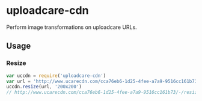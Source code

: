 # uploadcare-cdn

Perform image transformations on uploadcare URLs.

## Usage

### Resize

```js
var uccdn = require('uploadcare-cdn')
var url = 'http://www.ucarecdn.com/cca76eb6-1d25-4fee-a7a9-9516cc161b73/foo.jpg'
uccdn.resize(url, '200x200')
// http://www.ucarecdn.com/cca76eb6-1d25-4fee-a7a9-9516cc161b73/-/resize/200x200/foo.jpg
```